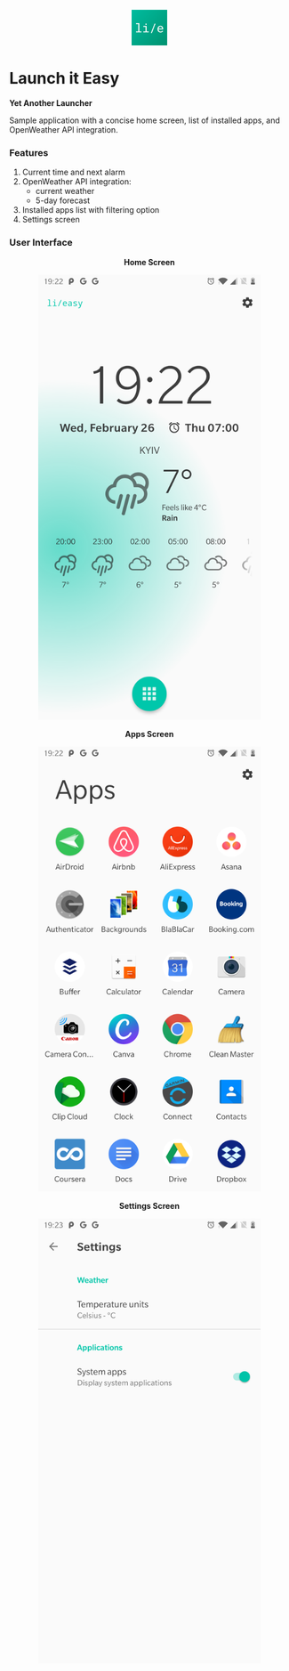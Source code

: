 <p align="center">
    <img src="app/src/main/logo-playstore.png" width="64px" />
</p>

# Launch it Easy

**Yet Another Launcher**

Sample application with a concise home screen, list of installed apps, and OpenWeather API integration.

### Features

1. Current time and next alarm
2. OpenWeather API integration:
    - current weather
    - 5-day forecast
3. Installed apps list with filtering option
4. Settings screen

### User Interface
<p align="center">
    <b>Home Screen</b>
</p>

<p align="center">
    <img src="images/home.png" width="400px" />
</p>

<p align="center">
    <b>Apps Screen</b>
</p>

<p align="center">
    <img src="images/apps.png" width="400px" />
</p>

<p align="center">
    <b>Settings Screen</b>
</p>

<p align="center">
    <img src="images/settings.png" width="400px" />
</p>

